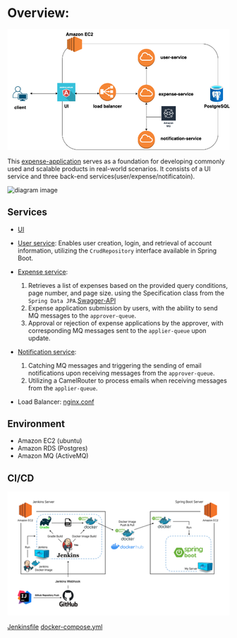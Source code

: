 # Overview:
![project image](images/project.png)

This [expense-application](http://ec2-13-215-209-48.ap-southeast-1.compute.amazonaws.com/) serves as a foundation for developing commonly used and scalable products in real-world scenarios. It consists of a UI service and three back-end services(user/expense/notificatoin).

![diagram image](diagram.png)

## Services

- [UI](https://github.com/twinva1/application-web)

- [User service](https://github.com/JoanneChangInnova/expense-application/tree/master/user-service): Enables user creation, login, and retrieval of account information, utilizing the `CrudRepository` interface available in Spring Boot.

- [Expense service](https://github.com/JoanneChangInnova/expense-application/tree/master/expense-service):    
   1. Retrieves a list of expenses based on the provided query conditions, page number, and page size. using the Specification class from the `Spring Data JPA`.[Swagger-API](http://ec2-13-215-209-48.ap-southeast-1.compute.amazonaws.com/expense/swagger-ui/#/Expense)
   2. Expense application submission by users, with the ability to send MQ messages to the `approver-queue`.
   3. Approval or rejection of expense applications by the approver, with corresponding MQ messages sent to the `applier-queue` upon update.
   
- [Notification service](https://github.com/JoanneChangInnova/expense-application/tree/master/notification-service): 
  1. Catching MQ messages and triggering the sending of email notifications upon receiving messages from the `approver-queue`.
  2. Utilizing a CamelRouter to process emails when receiving messages from the `applier-queue`.
  
- Load Balancer:
  [nginx.conf](https://github.com/twinva1/application-web/blob/master/nginx.conf)

## Environment

- Amazon EC2 (ubuntu)
- Amazon RDS (Postgres)
- Amazon MQ (ActiveMQ)


## CI/CD
![CI/CD image](images/CI_CD.png "A CI/CD image")

[Jenkinsfile](Jenkinsfile)
[docker-compose.yml](docker-compose.yml)
